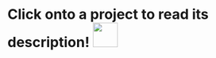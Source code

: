 # Click onto a project to read its description! <img src="https://emojipedia-us.s3.dualstack.us-west-1.amazonaws.com/thumbs/160/apple/81/alien-monster_1f47e.png" height="50" width="50"/>


